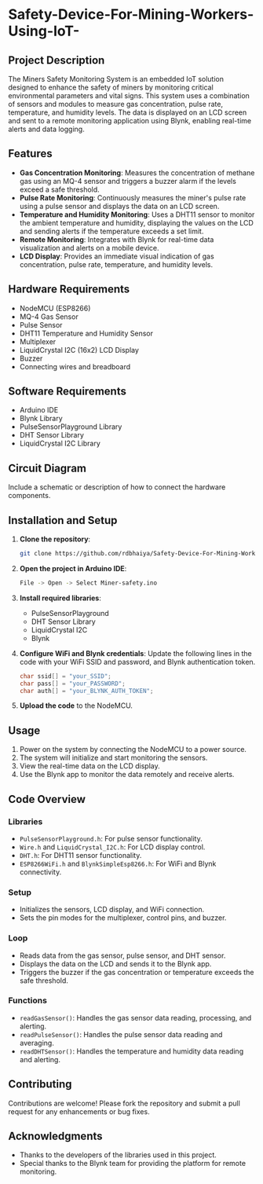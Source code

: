# Safety-Device-For-Mining-Workers-Using-IoT-


## Project Description

The Miners Safety Monitoring System is an embedded IoT solution designed to enhance the safety of miners by monitoring critical environmental parameters and vital signs. This system uses a combination of sensors and modules to measure gas concentration, pulse rate, temperature, and humidity levels. The data is displayed on an LCD screen and sent to a remote monitoring application using Blynk, enabling real-time alerts and data logging.

## Features

- **Gas Concentration Monitoring**: Measures the concentration of methane gas using an MQ-4 sensor and triggers a buzzer alarm if the levels exceed a safe threshold.
- **Pulse Rate Monitoring**: Continuously measures the miner's pulse rate using a pulse sensor and displays the data on an LCD screen.
- **Temperature and Humidity Monitoring**: Uses a DHT11 sensor to monitor the ambient temperature and humidity, displaying the values on the LCD and sending alerts if the temperature exceeds a set limit.
- **Remote Monitoring**: Integrates with Blynk for real-time data visualization and alerts on a mobile device.
- **LCD Display**: Provides an immediate visual indication of gas concentration, pulse rate, temperature, and humidity levels.

## Hardware Requirements

- NodeMCU (ESP8266)
- MQ-4 Gas Sensor
- Pulse Sensor
- DHT11 Temperature and Humidity Sensor
- Multiplexer
- LiquidCrystal I2C (16x2) LCD Display
- Buzzer
- Connecting wires and breadboard

## Software Requirements

- Arduino IDE
- Blynk Library
- PulseSensorPlayground Library
- DHT Sensor Library
- LiquidCrystal I2C Library

## Circuit Diagram

Include a schematic or description of how to connect the hardware components.

## Installation and Setup

1. **Clone the repository**:
    ```sh
    git clone https://github.com/rdbhaiya/Safety-Device-For-Mining-Workers-Using-IoT.git
    ```

2. **Open the project in Arduino IDE**:
    ```sh
    File -> Open -> Select Miner-safety.ino
    ```

3. **Install required libraries**:
    - PulseSensorPlayground
    - DHT Sensor Library
    - LiquidCrystal I2C
    - Blynk

4. **Configure WiFi and Blynk credentials**:
    Update the following lines in the code with your WiFi SSID and password, and Blynk authentication token.
    ```cpp
    char ssid[] = "your_SSID";
    char pass[] = "your_PASSWORD";
    char auth[] = "your_BLYNK_AUTH_TOKEN";
    ```

5. **Upload the code** to the NodeMCU.

## Usage

1. Power on the system by connecting the NodeMCU to a power source.
2. The system will initialize and start monitoring the sensors.
3. View the real-time data on the LCD display.
4. Use the Blynk app to monitor the data remotely and receive alerts.

## Code Overview

### Libraries

- `PulseSensorPlayground.h`: For pulse sensor functionality.
- `Wire.h` and `LiquidCrystal_I2C.h`: For LCD display control.
- `DHT.h`: For DHT11 sensor functionality.
- `ESP8266WiFi.h` and `BlynkSimpleEsp8266.h`: For WiFi and Blynk connectivity.

### Setup

- Initializes the sensors, LCD display, and WiFi connection.
- Sets the pin modes for the multiplexer, control pins, and buzzer.

### Loop

- Reads data from the gas sensor, pulse sensor, and DHT sensor.
- Displays the data on the LCD and sends it to the Blynk app.
- Triggers the buzzer if the gas concentration or temperature exceeds the safe threshold.

### Functions

- `readGasSensor()`: Handles the gas sensor data reading, processing, and alerting.
- `readPulseSensor()`: Handles the pulse sensor data reading and averaging.
- `readDHTSensor()`: Handles the temperature and humidity data reading and alerting.

## Contributing

Contributions are welcome! Please fork the repository and submit a pull request for any enhancements or bug fixes.


## Acknowledgments

- Thanks to the developers of the libraries used in this project.
- Special thanks to the Blynk team for providing the platform for remote monitoring.

